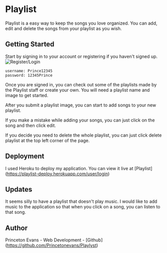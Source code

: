 # Playlist
Playlist is a easy way to keep the songs you love organized. You can add, edit and delete the songs from your playlist as you wish.

## Getting Started

Start by signing in to your account or registering if you haven't signed up.
![Register/Login](https://imgur.com/a/Nln40)
```
username: Prince12345
password: 12345Prince
```

Once you are signed in, you can check out some of the playlists made by the Playlist staff or create your own. You will need a playlist name and image to get started.


After you submit a playlist image, you can start to add songs to your new playlist.


If you make a mistake while adding your songs, you can just click on the song and then click edit.


If you decide you need to delete the whole playlist, you can just click delete playlist at the top left corner of the page.


## Deployment
I used Heroku to deploy my application. You can view it live at [Playlist] (https://playlist-deploy.herokuapp.com/user/login)

## Updates
It seems silly to have a playlist that doesn't play music. I would like to add music to the application so that when you click on a song, you can listen to that song.

## Author
Princeton Evans - Web Development - [Github] (https://github.com/Princetonevans/Playlyst)
